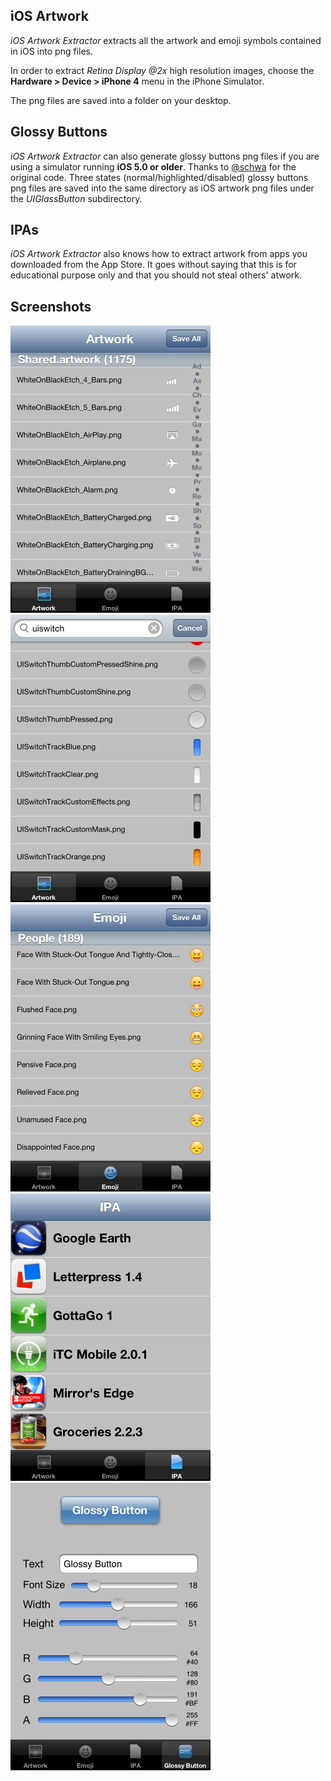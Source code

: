 ## iOS Artwork

*iOS Artwork Extractor* extracts all the artwork and emoji symbols contained in iOS into png files.

In order to extract *Retina Display @2x* high resolution images, choose the **Hardware > Device > iPhone 4** menu in the iPhone Simulator.

The png files are saved into a folder on your desktop.

## Glossy Buttons

*iOS Artwork Extractor* can also generate glossy buttons png files if you are using a simulator running **iOS 5.0 or older**. Thanks to [@schwa](http://twitter.com/schwa/status/9288691077) for the original code. Three states (normal/highlighted/disabled) glossy buttons png files are saved into the same directory as iOS artwork png files under the *UIGlassButton* subdirectory.

## IPAs

*iOS Artwork Extractor* also knows how to extract artwork from apps you downloaded from the App Store. It goes without saying that this is for educational purpose only and that you should not steal others' atwork.

## Screenshots

<img src="Screenshots/Artwork.png" width="320" height="460">
<img src="Screenshots/UISwitch.png" width="320" height="460">
<img src="Screenshots/Emoji.png" width="320" height="460">
<img src="Screenshots/IPA.png" width="320" height="460">
<img src="Screenshots/GlossyButton.png" width="320" height="460">
